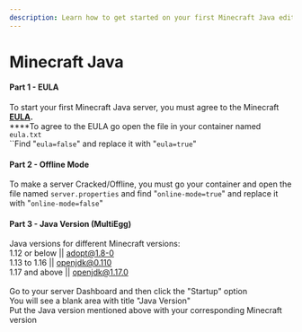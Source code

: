 ```yaml
---
description: Learn how to get started on your first Minecraft Java edition server.
---
```


# Minecraft Java

#### Part 1 - EULA

To start your first Minecraft Java server, you must agree to the Minecraft [**EULA**](https://www.minecraft.net/en-us/eula)**.**\
****To agree to the EULA go open the file in your container named `eula.txt`\
``Find "`eula=false`" and replace it with "`eula=true`"

#### Part 2 - Offline Mode

To make a server Cracked/Offline, you must go your container and open the file named `server.properties` and find "`online-mode=true`" and replace it with "`online-mode=false`"

#### Part 3 - Java Version (MultiEgg)

Java versions for different Minecraft versions:\
1.12 or below || adopt@1.8-0\
1.13 to 1.16 || openjdk@0.110\
1.17 and above || openjdk@1.17.0\
\
Go to your server Dashboard and then click the "Startup" option\
You will see a blank area with title "Java Version"\
Put the Java version mentioned above with your corresponding Minecraft version

####



